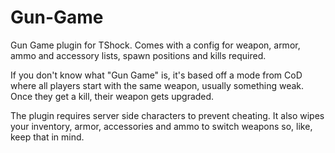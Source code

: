 # Gun-Game
Gun Game plugin for TShock. Comes with a config for weapon, armor, ammo and accessory lists, spawn positions and kills required.

If you don't know what "Gun Game" is, it's based off a mode from CoD where all players start with the same weapon, usually something weak. Once they get a kill, their weapon gets upgraded.

The plugin requires server side characters to prevent cheating. It also wipes your inventory, armor, accessories and ammo to switch weapons so, like, keep that in mind.
